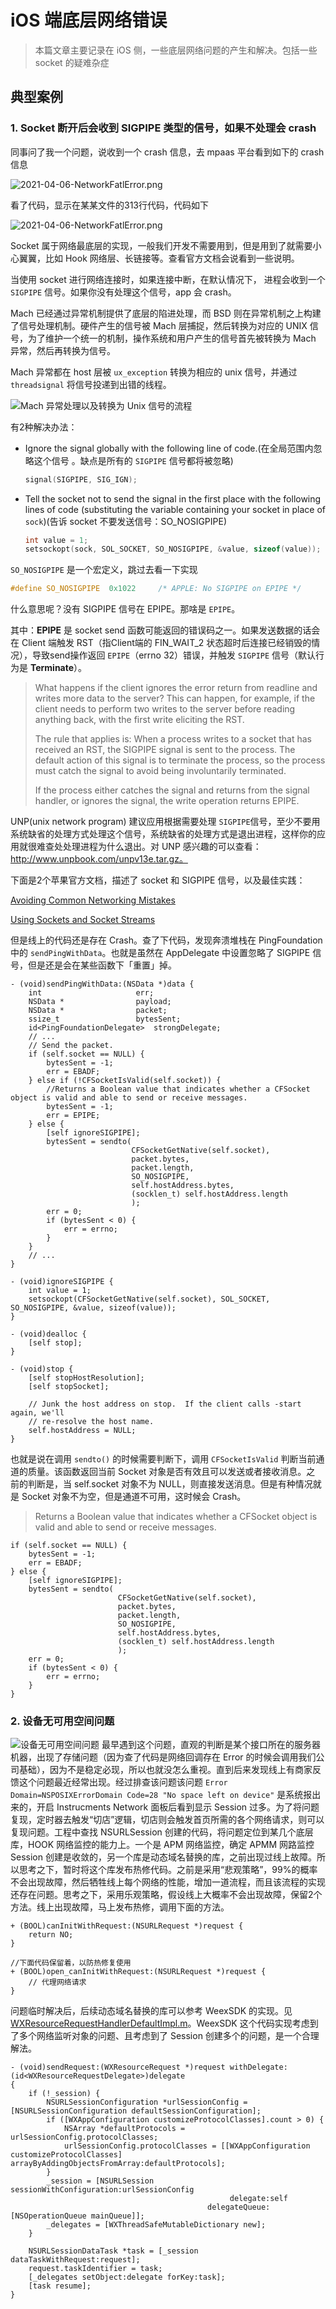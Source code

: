 # iOS 端底层网络错误

> 本篇文章主要记录在 iOS 侧，一些底层网络问题的产生和解决。包括一些 socket 的疑难杂症

## 典型案例

### 1. Socket 断开后会收到 SIGPIPE 类型的信号，如果不处理会 crash

同事问了我一个问题，说收到一个 crash 信息，去 mpaas 平台看到如下的 crash 信息

![2021-04-06-NetworkFatlError.png](https://raw.githubusercontent.com/FantasticLBP/knowledge-kit/master/assets/2021-04-06-NetworkFatlError.png)

看了代码，显示在某某文件的313行代码，代码如下

![2021-04-06-NetworkFatlError.png](https://raw.githubusercontent.com/FantasticLBP/knowledge-kit/master/assets/2021-04-06-NetworkFatalError2.png)

Socket 属于网络最底层的实现，一般我们开发不需要用到，但是用到了就需要小心翼翼，比如 Hook 网络层、长链接等。查看官方文档会说看到一些说明。

当使用 socket 进行网络连接时，如果连接中断，在默认情况下， 进程会收到一个 `SIGPIPE` 信号。如果你没有处理这个信号，app 会 crash。

Mach 已经通过异常机制提供了底层的陷进处理，而 BSD 则在异常机制之上构建了信号处理机制。硬件产生的信号被 Mach 层捕捉，然后转换为对应的 UNIX 信号，为了维护一个统一的机制，操作系统和用户产生的信号首先被转换为 Mach 异常，然后再转换为信号。

Mach 异常都在 host 层被 `ux_exception` 转换为相应的 unix 信号，并通过 `threadsignal` 将信号投递到出错的线程。

![Mach 异常处理以及转换为 Unix 信号的流程](https://raw.githubusercontent.com/FantasticLBP/knowledge-kit/master/assets/2020-05-19-BSDCatchSignal.png)

有2种解决办法：

- Ignore the signal globally with the following line of code.(在全局范围内忽略这个信号 。缺点是所有的 `SIGPIPE` 信号都将被忽略)

  ```objective-c
  signal(SIGPIPE, SIG_IGN);
  ```

- Tell the socket not to send the signal in the first place with the following lines of code (substituting the variable containing your socket in place of `sock`)(告诉 socket 不要发送信号：SO_NOSIGPIPE)

  ```c++
  int value = 1;
  setsockopt(sock, SOL_SOCKET, SO_NOSIGPIPE, &value, sizeof(value));
  ```
  

`SO_NOSIGPIPE` 是一个宏定义，跳过去看一下实现

```c++
#define SO_NOSIGPIPE  0x1022     /* APPLE: No SIGPIPE on EPIPE */
```

什么意思呢？没有 SIGPIPE 信号在 EPIPE。那啥是 `EPIPE`。

其中：**EPIPE** 是 socket send 函数可能返回的错误码之一。如果发送数据的话会在 Client 端触发 RST（指Client端的 FIN_WAIT_2 状态超时后连接已经销毁的情况），导致send操作返回 `EPIPE`（errno 32）错误，并触发 `SIGPIPE` 信号（默认行为是 **Terminate**）。

> What happens if the client ignores the error return from readline and writes more data to the server? This can happen, for example, if the client needs to perform two writes to the server before reading anything back, with the first write eliciting the RST.
>
> The rule that applies is: When a process writes to a socket that has received an RST, the SIGPIPE signal is sent to the process. The default action of this signal is to terminate the process, so the process must catch the signal to avoid being involuntarily terminated.
>
> If the process either catches the signal and returns from the signal handler, or ignores the signal, the write operation returns EPIPE.

UNP(unix network program) 建议应用根据需要处理 `SIGPIPE`信号，至少不要用系统缺省的处理方式处理这个信号，系统缺省的处理方式是退出进程，这样你的应用就很难查处处理进程为什么退出。对 UNP 感兴趣的可以查看：http://www.unpbook.com/unpv13e.tar.gz。

下面是2个苹果官方文档，描述了 socket 和 SIGPIPE 信号，以及最佳实践：

[Avoiding Common Networking Mistakes](https://developer.apple.com/library/archive/documentation/NetworkingInternetWeb/Conceptual/NetworkingOverview/CommonPitfalls/CommonPitfalls.html)

[Using Sockets and Socket Streams](https://developer.apple.com/library/archive/documentation/NetworkingInternet/Conceptual/NetworkingTopics/Articles/UsingSocketsandSocketStreams.html)

但是线上的代码还是存在 Crash。查了下代码，发现奔溃堆栈在 PingFoundation 中的 `sendPingWithData`。也就是虽然在 AppDelegate 中设置忽略了 SIGPIPE 信号，但是还是会在某些函数下「重置」掉。

```
- (void)sendPingWithData:(NSData *)data {
    int                     err;
    NSData *                payload;
    NSData *                packet;
    ssize_t                 bytesSent;
    id<PingFoundationDelegate>  strongDelegate;
    // ...
    // Send the packet.
    if (self.socket == NULL) {
        bytesSent = -1;
        err = EBADF;
    } else if (!CFSocketIsValid(self.socket)) {
        //Returns a Boolean value that indicates whether a CFSocket object is valid and able to send or receive messages.
        bytesSent = -1;
        err = EPIPE;
    } else {
        [self ignoreSIGPIPE];
        bytesSent = sendto(
                           CFSocketGetNative(self.socket),
                           packet.bytes,
                           packet.length,
                           SO_NOSIGPIPE,
                           self.hostAddress.bytes,
                           (socklen_t) self.hostAddress.length
                           );
        err = 0;
        if (bytesSent < 0) {
            err = errno;
        }
    }
    // ...
}

- (void)ignoreSIGPIPE {
    int value = 1;
    setsockopt(CFSocketGetNative(self.socket), SOL_SOCKET, SO_NOSIGPIPE, &value, sizeof(value));
}

- (void)dealloc {
    [self stop];
}

- (void)stop {
    [self stopHostResolution];
    [self stopSocket];

    // Junk the host address on stop.  If the client calls -start again, we'll 
    // re-resolve the host name.
    self.hostAddress = NULL;
}
```

也就是说在调用 `sendto()` 的时候需要判断下，调用 `CFSocketIsValid` 判断当前通道的质量。该函数返回当前 Socket 对象是否有效且可以发送或者接收消息。之
前的判断是，当 self.socket 对象不为 NULL，则直接发送消息。但是有种情况就是 Socket 对象不为空，但是通道不可用，这时候会 Crash。

> Returns a Boolean value that indicates whether a CFSocket object is valid and able to send or receive messages.

```
if (self.socket == NULL) {
    bytesSent = -1;
    err = EBADF;
} else {
    [self ignoreSIGPIPE];
    bytesSent = sendto(
                        CFSocketGetNative(self.socket),
                        packet.bytes,
                        packet.length,
                        SO_NOSIGPIPE,
                        self.hostAddress.bytes,
                        (socklen_t) self.hostAddress.length
                        );
    err = 0;
    if (bytesSent < 0) {
        err = errno;
    }
}   
```

### 2. 设备无可用空间问题
![设备无可用空间问题](./../assets/NoSpaceLeftOnDevice.png)
最早遇到这个问题，直观的判断是某个接口所在的服务器机器，出现了存储问题（因为查了代码是网络回调存在 Error 的时候会调用我们公司基础），因为不是稳定必现，所以也就没怎么重视。直到后来发现线上有商家反馈这个问题最近经常出现。经过排查该问题该问题 `Error Domain=NSPOSIXErrorDomain Code=28 "No space left on device"` 是系统报出来的，开启 Instrucments Network 面板后看到显示 Session 过多。为了将问题复现，定时器去触发“切店”逻辑，切店则会触发首页所需的各个网络请求，则可以复现问题。工程中查找 NSURLSession 创建的代码，将问题定位到某几个底层库，HOOK 网络监控的能力上。一个是 APM 网络监控，确定 APMM 网路监控 Session 创建是收敛的，另一个库是动态域名替换的库，之前出现过线上故障。所以思考之下，暂时将这个库发布热修代码。之前是采用“悲观策略”，99%的概率不会出现故障，然后牺牲线上每个网络的性能，增加一道流程，而且该流程的实现还存在问题。思考之下，采用乐观策略，假设线上大概率不会出现故障，保留2个方法。线上出现故障，马上发布热修，调用下面的方法。
```
+ (BOOL)canInitWithRequest:(NSURLRequest *)request {
    return NO;
}

//下面代码保留着，以防热修复使用
+ (BOOL)open_canInitWithRequest:(NSURLRequest *)request {
    // 代理网络请求
} 
```
问题临时解决后，后续动态域名替换的库可以参考 WeexSDK 的实现。见 [WXResourceRequestHandlerDefaultImpl.m](https://github.com/apache/incubator-weex/blob/master/ios/sdk/WeexSDK/Sources/Network/WXResourceRequestHandlerDefaultImpl.m)。WeexSDK 这个代码实现考虑到了多个网络监听对象的问题、且考虑到了 Session 创建多个的问题，是一个合理解法。

```
- (void)sendRequest:(WXResourceRequest *)request withDelegate:(id<WXResourceRequestDelegate>)delegate
{
    if (!_session) {
        NSURLSessionConfiguration *urlSessionConfig = [NSURLSessionConfiguration defaultSessionConfiguration];
        if ([WXAppConfiguration customizeProtocolClasses].count > 0) {
            NSArray *defaultProtocols = urlSessionConfig.protocolClasses;
            urlSessionConfig.protocolClasses = [[WXAppConfiguration customizeProtocolClasses] arrayByAddingObjectsFromArray:defaultProtocols];
        }
        _session = [NSURLSession sessionWithConfiguration:urlSessionConfig
                                                 delegate:self
                                            delegateQueue:[NSOperationQueue mainQueue]];
        _delegates = [WXThreadSafeMutableDictionary new];
    }
    
    NSURLSessionDataTask *task = [_session dataTaskWithRequest:request];
    request.taskIdentifier = task;
    [_delegates setObject:delegate forKey:task];
    [task resume];
}
```